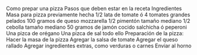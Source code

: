 Como prepar una pizza
Pasos que deben estar en la receta
Ingredientes
Masa para pizza previamente hecha
1/2 lata de tomate ó 4 tomates grandes pelados
100 gramos de queso mozzarella
1/2 pimentón tamaño mediano
1/2 cebolla tamaño mediano
50 gramos de jamón cocido salchicha ó peperoni
Una pizca de orégano
Una pizca de sal
todo ello
Preparación de la pizza:
Hacer la masa de la pizza
Agregar la salsa de tomate
Agregar el queso rallado
Agregar ingredientes extras, como verduras o carnes
Enviar al horno
